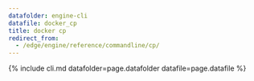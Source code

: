 ```yaml
---
datafolder: engine-cli
datafile: docker_cp
title: docker cp
redirect_from:
  - /edge/engine/reference/commandline/cp/
---
```

<!--
This page is automatically generated from Docker's source code. If you want to
suggest a change to the text that appears here, open a ticket or pull request
in the source repository on GitHub:

https://github.com/docker/cli
-->
{% include cli.md datafolder=page.datafolder datafile=page.datafile %}
